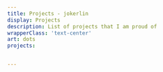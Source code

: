```yaml
---
title: Projects - jokerlin
display: Projects
description: List of projects that I am proud of
wrapperClass: 'text-center'
art: dots
projects:


---
```


<!-- @layout-full-width -->
<ListProjects :projects="frontmatter.projects ?? []" />
